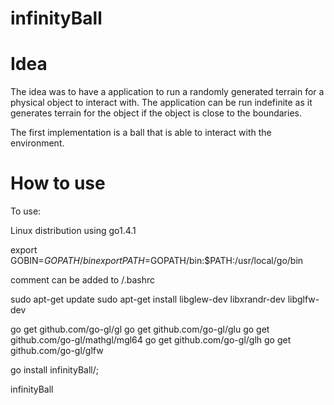 # infinityBall

# Idea

The idea was to have a application to run a randomly generated terrain for
a physical object to interact with. The application can be run indefinite
as it generates terrain for the object if the object is close to the
boundaries.

The first implementation is a ball that is able to interact with the
environment.

# How to use 

To use:

Linux distribution using go1.4.1

export GOBIN=$GOPATH/bin
export PATH=$GOPATH/bin:$PATH:/usr/local/go/bin

comment can be added to /.bashrc

sudo apt-get update
sudo apt-get install libglew-dev libxrandr-dev libglfw-dev

go get github.com/go-gl/gl
go get github.com/go-gl/glu
go get github.com/go-gl/mathgl/mgl64
go get github.com/go-gl/glh
go get github.com/go-gl/glfw

go install infinityBall/;

infinityBall
